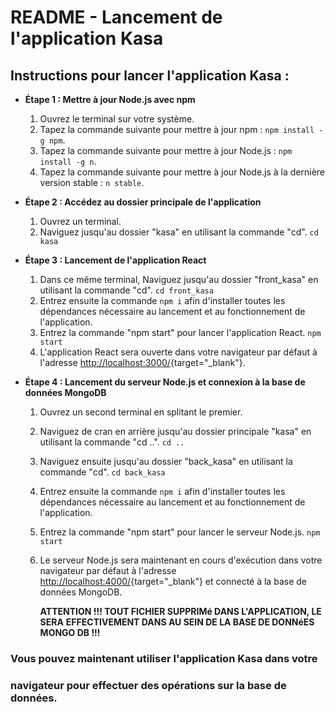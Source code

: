 # README - Lancement de l'application Kasa

## Instructions pour lancer l'application Kasa :

-   **Étape 1 : Mettre à jour Node.js avec npm**

    1. Ouvrez le terminal sur votre système.
    2. Tapez la commande suivante pour mettre à jour npm : `npm install -g npm`.
    3. Tapez la commande suivante pour mettre à jour Node.js : `npm install -g n`.
    4. Tapez la commande suivante pour mettre à jour Node.js à la dernière version stable : `n stable`.


-   **Étape 2 : Accédez au dossier principale de l'application**

    1.  Ouvrez un terminal.
    2.  Naviguez jusqu'au dossier "kasa" en utilisant la commande
        "cd".
        `cd kasa`

-   **Étape 3 : Lancement de l'application React**

    1.  Dans ce même terminal, Naviguez jusqu'au dossier "front_kasa"
        en utilisant la commande "cd".
        `cd front_kasa`
    2.  Entrez ensuite la commande `npm i` afin d'installer toutes les dépendances
        nécessaire au lancement et au fonctionnement de l'application.
    3.  Entrez la commande "npm start" pour lancer l'application
        React.
        `npm start`
    4.  L'application React sera ouverte dans votre navigateur par
        défaut à l'adresse
        [http://localhost:3000/](http://localhost:3000/){target="_blank"}.

-   **Étape 4 : Lancement du serveur Node.js et connexion à la base de**
    **données MongoDB**

    1.  Ouvrez un second terminal en splitant le premier.
    2.  Naviguez de cran en arrière jusqu'au dossier principale
        "kasa" en utilisant la commande "cd ..".
        `cd ..`
    3.  Naviguez ensuite jusqu'au dossier "back_kasa" en utilisant la
        commande "cd".
        `cd back_kasa`
    4.  Entrez ensuite la commande `npm i` afin d'installer toutes les dépendances
        nécessaire au lancement et au fonctionnement de l'application.
    5.  Entrez la commande "npm start" pour lancer le serveur
        Node.js.
        `npm start`
    6.  Le serveur Node.js sera maintenant en cours d'exécution dans
        votre navigateur par défaut à l'adresse
        [http://localhost:4000/](http://localhost:4000/){target="_blank"}
        et connecté à la base de données MongoDB.

        **ATTENTION !!! TOUT FICHIER SUPPRIMé DANS L'APPLICATION, LE SERA**
        **EFFECTIVEMENT DANS AU SEIN DE LA BASE DE DONNéES MONGO DB !!!**

### Vous pouvez maintenant utiliser l'application Kasa dans votre
### navigateur pour effectuer des opérations sur la base de données.
